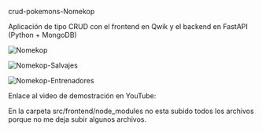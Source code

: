 crud-pokemons-Nomekop

Aplicación de tipo CRUD con el frontend en Qwik y el backend en FastAPI (Python + MongoDB)

![Nomekop](https://github.com/Icame05/Nomekop/assets/157821264/f527bc39-3299-4933-8846-330ab2bd1b1f)

![Nomekop-Salvajes](https://github.com/Icame05/Nomekop/assets/157821264/b9bee123-7694-4640-ba11-b59697d325a9)

![Nomekop-Entrenadores](https://github.com/Icame05/Nomekop/assets/157821264/e63ec15d-19f8-4e48-8d54-e9753e3ca0c0)

Enlace al video de demostración en YouTube:

En la carpeta src/frontend/node_modules no esta subido todos los archivos porque no me deja subir algunos archivos.
